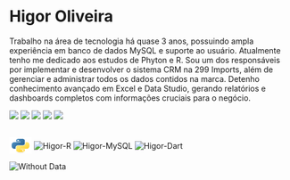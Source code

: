 # Higor Oliveira

Trabalho na área de tecnologia há quase 3 anos, possuindo ampla experiência em banco de dados MySQL e suporte ao usuário. Atualmente tenho me dedicado aos estudos de Phyton e R. Sou um dos responsáveis por implementar e desenvolver o sistema CRM na 299 Imports, além de gerenciar e administrar todos os dados contidos na marca. Detenho conhecimento avançado em Excel e Data Studio, gerando relatórios e dashboards completos com informações cruciais para o negócio.

<a href="https://api.whatsapp.com/send?phone=5561991088509" rel="nofollow"><img src="https://img.shields.io/badge/WhatsApp-25D366?style=for-the-badge&logo=whatsapp&logoColor=white" data-canonical-src="https://img.shields.io/badge/WhatsApp-25D366?style=for-the-badge&logo=whatsapp&logoColor=white" style="max-width: 100%;"></a>
<a href="https://t.me/hgosouza" rel="nofollow"><img src="https://img.shields.io/badge/Telegram-2CA5E0?style=for-the-badge&logo=telegram&logoColor=white" data-canonical-src="https://img.shields.io/badge/Telegram-2CA5E0?style=for-the-badge&logo=telegram&logoColor=white" style="max-width: 100%;"></a>
<a href="mailto:higorvianet@gmail.com"><img src="https://img.shields.io/badge/Gmail-D14836?style=for-the-badge&logo=gmail&logoColor=white" data-canonical-src="https://img.shields.io/badge/Gmail-D14836?style=for-the-badge&logo=gmail&logoColor=white" style="max-width: 100%;"></a>
<a href="https://www.linkedin.com/in/higor-de-oliveira/" rel="nofollow"><img src="https://img.shields.io/badge/-LinkedIn-%230077B5?style=for-the-badge&amp;logo=linkedin&amp;logoColor=white" data-canonical-src="https://img.shields.io/badge/-LinkedIn-%230077B5?style=for-the-badge&amp;logo=linkedin&amp;logoColor=white" style="max-width: 100%;"></a>
<a href="https://www.kaggle.com/hgosouza" rel="nofollow"><img src="https://img.shields.io/badge/Kaggle-20BEFF?style=for-the-badge&logo=Kaggle&logoColor=white" data-canonical-src="https://img.shields.io/badge/Kaggle-20BEFF?style=for-the-badge&logo=Kaggle&logoColor=white" style="max-width: 100%;"></a>
##
<img align="center" alt="Higor-Python" height="30" width="40" src="https://raw.githubusercontent.com/devicons/devicon/master/icons/python/python-original.svg" style="max-width: 100%;">    <img align="center" alt="Higor-R" height="30" width="40" src="https://user-images.githubusercontent.com/102627812/183654129-6cf87f53-b3a5-41cf-9b7d-4a1a16473492.png" style="max-width: 100%;">    <img align="center" alt="Higor-MySQL" height="30" width="40" src="https://cdn.jsdelivr.net/gh/devicons/devicon/icons/mysql/mysql-original-wordmark.svg" style="max-width: 100%;">    <img align="center" alt="Higor-Dart" height="30" width="40" src="https://cdn.jsdelivr.net/gh/devicons/devicon/icons/dart/dart-plain-wordmark.svg" style="max-width: 100%;">

![Without Data](https://user-images.githubusercontent.com/102627812/183553176-44d9d39e-0eae-49ef-a864-b006c96be9a5.jpeg)
